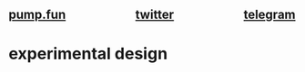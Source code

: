 <h2>
  <div style="display: flex; justify-content: space-between; width: 100%;">
    <span><a href="https://pump.fun/coin/24A5FSAuq2sxcjsHdErjPu5u92dvSMrGi9FUuSPopump" target="_blank">pump.fun</a></span>
    <span style="margin-left: auto; margin-right: auto;"><a href="https://x.com/ga77su" target="_blank">twitter</a></span>
    <span><a href="https://t.me/ga77su" target="_blank">telegram</a></span>
  </div>
</h2>

# experimental design



